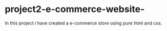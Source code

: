 # project2-e-commerce-website-
In this project i have created a e-commerce store using pure html and css.
